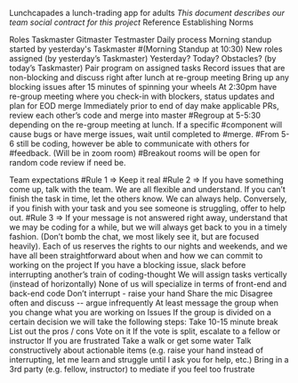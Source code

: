 Lunchcapades
a lunch-trading app for adults
_This document describes our team social contract for this project_
Reference Establishing Norms

Roles
Taskmaster
Gitmaster
Testmaster
Daily process
Morning standup started by yesterday's Taskmaster #(Morning Standup at 10:30)
New roles assigned (by yesterday’s Taskmaster)
Yesterday? Today? Obstacles? (by today’s Taskmaster)
Pair program on assigned tasks
Record issues that are non-blocking and discuss right after lunch at re-group meeting
Bring up any blocking issues after 15 minutes of spinning your wheels
At 2:30pm have re-group meeting where you check-in with blockers, status updates and plan for EOD merge
Immediately prior to end of day make applicable PRs, review each other’s code and merge into master
#Regroup at 5-5:30 depending on the re-group meeting at lunch. If a specific #component will cause bugs or have merge issues, wait until completed to #merge.
#From 5-6 still be coding, however be able to communicate with others for #feedback. (Will be in zoom room)
#Breakout rooms will be open for random code review if need be.

Team expectations
#Rule 1 ⇒ Keep it real
#Rule 2 ⇒ If you have something come up, talk with the team. We are all flexible and understand. If you can’t finish the task in time, let the others know. We can always help. Conversely, if you finish with your task and you see someone is struggling, offer to help out.
#Rule 3 ⇒ If your message is not answered right away, understand that we may be coding for a while, but we will always get back to you in a timely fashion. (Don’t bomb the chat, we most likely see it, but are focused heavily).
Each of us reserves the rights to our nights and weekends, and we have all been straightforward about when and how we can commit to working on the project
If you have a blocking issue, slack before interrupting another’s train of coding-thought
We will assign tasks vertically (instead of horizontally)
None of us will specialize in terms of front-end and back-end code
Don’t interrupt - raise your hand
Share the mic
Disagree often and discuss -- argue infrequently
At least message the group when you change what you are working on
Issues
If the group is divided on a certain decision we will take the following steps:
Take 10-15 minute break
List out the pros / cons
Vote on it
If the vote is split, escalate to a fellow or instructor
If you are frustrated
Take a walk or get some water
Talk constructively about actionable items (e.g. raise your hand instead of interrupting, let me learn and struggle until I ask you for help, etc.)
Bring in a 3rd party (e.g. fellow, instructor) to mediate if you feel too frustrate
